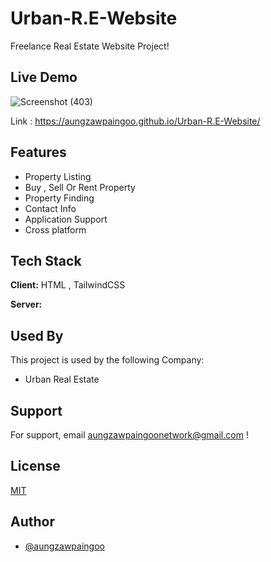 
# Urban-R.E-Website

Freelance Real Estate Website Project!


    
## Live Demo 
![Screenshot (403)](https://user-images.githubusercontent.com/86042513/136650479-620edacc-1837-48d2-b389-61428ed9ba03.png)



  
Link : https://aungzawpaingoo.github.io/Urban-R.E-Website/

  
## Features

- Property Listing
- Buy , Sell Or Rent Property
- Property Finding
- Contact Info 
- Application Support
- Cross platform

  
## Tech Stack

**Client:** HTML , TailwindCSS

**Server:** 

  
## Used By

This project is used by the following Company:

- Urban Real Estate 

  
## Support

For support, email aungzawpaingoonetwork@gmail.com !

  
## License

[MIT](https://choosealicense.com/licenses/mit/)

  
## Author

- [@aungzawpaingoo](https://github.com/aungzawpaingoo)

  
